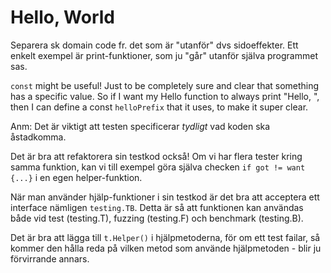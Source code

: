 # Hello, World

Separera sk domain code fr. det som är "utanför" dvs sidoeffekter. Ett enkelt exempel är print-funktioner, som ju "går" utanför själva programmet sas. 

`const` might be useful! Just to be completely sure and clear that something has a specific value. So if I want my Hello function to always print "Hello, ", then I can define a const `helloPrefix` that it uses, to make it super clear.

Anm: Det är viktigt att testen specificerar *tydligt* vad koden ska åstadkomma.

Det är bra att refaktorera sin testkod också! Om vi har flera tester kring samma funktion, kan vi till exempel göra själva checken `if got != want {...}` i en egen helper-funktion. 

När man använder hjälp-funktioner i sin testkod är det bra att acceptera ett interface nämligen `testing.TB`. Detta är så att funktionen kan användas både vid test (testing.T), fuzzing (testing.F) och benchmark (testing.B).

Det är bra att lägga till `t.Helper()` i hjälpmetoderna, för om ett test failar, så kommer den hålla reda på vilken metod som använde hjälpmetoden - blir ju förvirrande annars. 